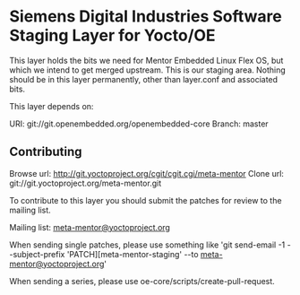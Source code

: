 Siemens Digital Industries Software Staging Layer for Yocto/OE
==========================================

This layer holds the bits we need for Mentor Embedded Linux Flex OS, but which we
intend to get merged upstream. This is our staging area. Nothing should be in
this layer permanently, other than layer.conf and associated bits.

This layer depends on:

URI: git://git.openembedded.org/openembedded-core
Branch: master


Contributing
------------

Browse url: http://git.yoctoproject.org/cgit/cgit.cgi/meta-mentor
Clone url: git://git.yoctoproject.org/meta-mentor.git

To contribute to this layer you should submit the patches for review to the
mailing list.

Mailing list: meta-mentor@yoctoproject.org

When sending single patches, please use something like
'git send-email -1 --subject-prefix 'PATCH][meta-mentor-staging' --to meta-mentor@yoctoproject.org'

When sending a series, please use oe-core/scripts/create-pull-request.

